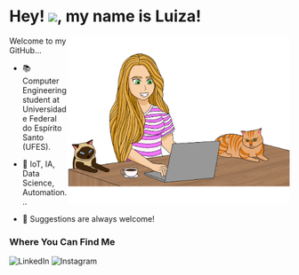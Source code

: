 <h1 align="left">
   Hey! <img src = "https://raw.githubusercontent.com/MartinHeinz/MartinHeinz/master/wave.gif" width=35>, my name is Luiza!
</h1>
<p align="left">

<img src="luiza-editado-2.png" width="400px" align="right">
   
Welcome to my GitHub...
 
 - 📚 Computer Engineering student at Universidade Federal do Espírito Santo (UFES).

 - 🌱 IoT, IA, Data Science, Automation...

 - 💬 Suggestions are always welcome!

### Where You Can Find Me
![LinkedIn](https://img.shields.io/badge/LinkedIn-b85614?style=for-the-badge&logo=linkedin&logoColor=white)
![Instagram](https://img.shields.io/badge/Instagram-b85614?style=for-the-badge&logo=instagram&logoColor=white)
